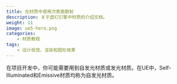 ```yaml
---
title: 在材质中使用次表面散射
description: 关于虚幻引擎中材质的介绍文档。
weight: 11
image: ue5-hero.png
categories:
    - 材质教程
tags:
    - 设计视觉、渲染和图形效果
---
```

在项目开发中，你可能需要用到自发光材质或发光材质。在UE中，Self-Illuminated和Emissive材质均称为自发光材质。